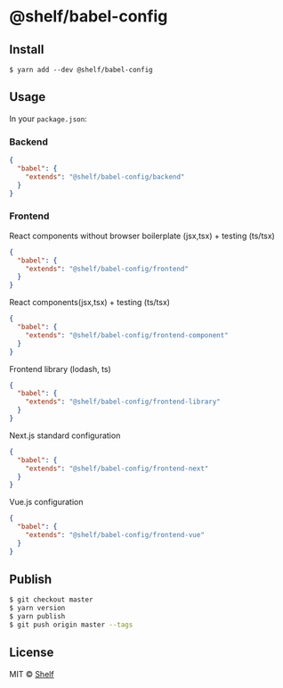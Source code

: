 # @shelf/babel-config

## Install

```
$ yarn add --dev @shelf/babel-config
```

## Usage

In your `package.json`:

### Backend

```json
{
  "babel": {
    "extends": "@shelf/babel-config/backend"
  }
}
```

### Frontend

React components without browser boilerplate (jsx,tsx) + testing (ts/tsx)

```json
{
  "babel": {
    "extends": "@shelf/babel-config/frontend"
  }
}
```

React components(jsx,tsx) + testing (ts/tsx)

```json
{
  "babel": {
    "extends": "@shelf/babel-config/frontend-component"
  }
}
```

Frontend library (lodash, ts)

```json
{
  "babel": {
    "extends": "@shelf/babel-config/frontend-library"
  }
}
```

Next.js standard configuration

```json
{
  "babel": {
    "extends": "@shelf/babel-config/frontend-next"
  }
}
```

Vue.js  configuration

```json
{
  "babel": {
    "extends": "@shelf/babel-config/frontend-vue"
  }
}
```

## Publish

```sh
$ git checkout master
$ yarn version
$ yarn publish
$ git push origin master --tags
```

## License

MIT © [Shelf](https://shelf.io)

